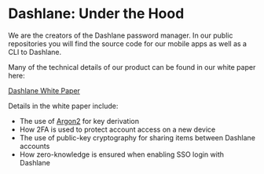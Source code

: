 # Dashlane: Under the Hood

We are the creators of the Dashlane password manager. In our public repositories you will find the source code for our mobile apps as well as a CLI to Dashlane.


Many of the technical details of our product can be found in our white paper here:

[Dashlane White Paper](https://www.dashlane.com/download/whitepaper-en.pdf)

Details in the white paper include:

- The use of [Argon2](https://github.com/P-H-C/phc-winner-argon2) for key derivation
- How 2FA is used to protect account access on a new device
- The use of public-key cryptography for sharing items between Dashlane accounts
- How zero-knowledge is ensured when enabling SSO login with Dashlane

